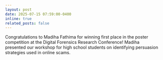 ```yaml
---
layout: post
date: 2025-07-15 07:59:00-0400
inline: true
related_posts: false
---
```

Congratulations to Madiha Fathima for winning first place in the poster competition at the Digital Forensics Research Conference! Madiha presented our workshop for high school students on identifying persuasion strategies used in online scams.
